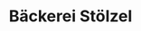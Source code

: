 ---
title: "Bäckerei Stölzel"
url: /altenburg/baeckerei-stoelzel-dr-wilhelm-kuelz-strasse/
shop: Bäckerei
---